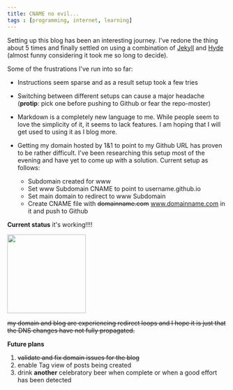 ```yaml
---
title: CNAME no evil...
tags : [programming, internet, learning]
---
```


Setting up this blog has been an interesting journey.  I've redone the thing about 5 times and finally settled on using a combination of [Jekyll](https://jekyllrb.com/) and [Hyde](https://github.com/poole/hyde) (almost funny considering it took me so long to decide).  

Some of the frustrations I've run into so far:

* Instructions seem sparse and as a result setup took a few tries
* Switching between different setups can cause a major headache (<b>protip</b>: pick one before pushing to Github or fear the repo-moster)
* Markdown is a completely new language to me. While people seem to love the simplicity of it, it seems to lack features.  I am hoping that I will get used to using it as I blog more.
* Getting my domain hosted by 1&1 to point to my Github URL has proven to be rather difficult.  I've been researching this setup most of the evening and have yet to come up with a solution.  Current setup as follows:

	* Subdomain created for www
	* Set www Subdomain CNAME to point to username.github.io
	* Set main domain to redirect to www Subdomain
	* Create CNAME file with <s>domainname.com</s> www.domainname.com in it and push to Github

<b>Current status</b> it's working!!!!

<img src="https://media.giphy.com/media/11Feog5PTumNnq/giphy.gif"  height="180">

<s>my domain and blog are experiencing redirect loops and I hope it is just that the DNS changes have not fully propagated.</s>


<b>Future plans</b>

1. <s>validate and fix domain issues for the blog</s>
2. enable Tag view of posts being created
3. drink <b>another</b> celebratory beer when complete or when a good effort has been detected
